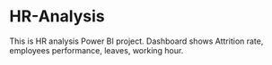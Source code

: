# HR-Analysis
This is HR analysis Power BI project. Dashboard shows Attrition rate, employees performance, leaves, working hour.
